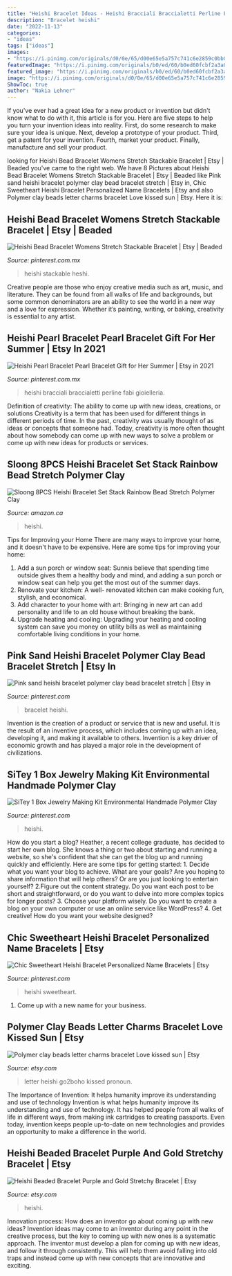 ```yaml
---
title: "Heishi Bracelet Ideas - Heishi Bracciali Braccialetti Perline Fabi Gioielleria"
description: "Bracelet heishi"
date: "2022-11-13"
categories:
- "ideas"
tags: ["ideas"]
images:
- "https://i.pinimg.com/originals/d0/0e/65/d00e65e5a757c741c6e2859c0bb02eb3.jpg"
featuredImage: "https://i.pinimg.com/originals/b0/ed/60/b0ed60fcbf2a3a08337346163d56db32.jpg"
featured_image: "https://i.pinimg.com/originals/b0/ed/60/b0ed60fcbf2a3a08337346163d56db32.jpg"
image: "https://i.pinimg.com/originals/d0/0e/65/d00e65e5a757c741c6e2859c0bb02eb3.jpg"
ShowToc: true
author: "Nakia Lehner"
---
```



If you've ever had a great idea for a new product or invention but didn't know what to do with it, this article is for you. Here are five steps to help you turn your invention ideas into reality. First, do some research to make sure your idea is unique. Next, develop a prototype of your product. Third, get a patent for your invention. Fourth, market your product. Finally, manufacture and sell your product.

	

		
looking for Heishi Bead Bracelet Womens Stretch Stackable Bracelet | Etsy | Beaded you've came to the right web. We have 8 Pictures about Heishi Bead Bracelet Womens Stretch Stackable Bracelet | Etsy | Beaded like Pink sand heishi bracelet polymer clay bead bracelet stretch | Etsy in, Chic Sweetheart Heishi Bracelet Personalized Name Bracelets | Etsy and also Polymer clay beads letter charms bracelet Love kissed sun | Etsy. Here it is:
		
    
## Heishi Bead Bracelet Womens Stretch Stackable Bracelet | Etsy | Beaded

<img loading=lazy src="https://i.pinimg.com/originals/cd/e2/93/cde2933ad9cb18881786c58f52ba0a39.jpg" onerror="this.onerror=null;this.src='https://tse4.mm.bing.net/th?id=OIP.fSypIuJV2LXjEJp7kqQNVAHaJ4&amp;pid=15.1';" alt="Heishi Bead Bracelet Womens Stretch Stackable Bracelet | Etsy | Beaded">

_Source: pinterest.com.mx_

>heishi stackable heshi. 

	

Creative people are those who enjoy creative media such as art, music, and literature. They can be found from all walks of life and backgrounds, but some common denominators are an ability to see the world in a new way and a love for expression. Whether it’s painting, writing, or baking, creativity is essential to any artist.

    
## Heishi Pearl Bracelet Pearl Bracelet Gift For Her Summer | Etsy In 2021

<img loading=lazy src="https://i.pinimg.com/originals/45/70/50/457050ed2f82b5d81620e2db38f8a429.jpg" onerror="this.onerror=null;this.src='https://tse4.mm.bing.net/th?id=OIP.bcEJ_XqV9K1h7TX-Evl2HAHaLI&amp;pid=15.1';" alt="Heishi Pearl Bracelet Pearl Bracelet Gift for Her Summer | Etsy in 2021">

_Source: pinterest.com.mx_

>heishi bracciali braccialetti perline fabi gioielleria. 

	

Definition of creativity: The ability to come up with new ideas, creations, or solutions
Creativity is a term that has been used for different things in different periods of time. In the past, creativity was usually thought of as ideas or concepts that someone had. Today, creativity is more often thought about how somebody can come up with new ways to solve a problem or come up with new ideas for products or services.

    
## Sloong 8PCS Heishi Bracelet Set Stack Rainbow Bead Stretch Polymer Clay

<img loading=lazy src="https://images-na.ssl-images-amazon.com/images/I/61bP3FFxmnL._AC_UL1000_.jpg" onerror="this.onerror=null;this.src='https://tse3.mm.bing.net/th?id=OIP.BSmanZaCCXW8iq88k-z9XQHaIE&amp;pid=15.1';" alt="Sloong 8PCS Heishi Bracelet Set Stack Rainbow Bead Stretch Polymer Clay">

_Source: amazon.ca_

>heishi. 

	

Tips for Improving your Home
There are many ways to improve your home, and it doesn't have to be expensive. Here are some tips for improving your home: 
1. Add a sun porch or window seat: Sunnis believe that spending time outside gives them a healthy body and mind, and adding a sun porch or window seat can help you get the most out of the summer days. 
2. Renovate your kitchen: A well- renovated kitchen can make cooking fun, stylish, and economical. 
3. Add character to your home with art: Bringing in new art can add personality and life to an old house without breaking the bank. 
4. Upgrade heating and cooling: Upgrading your heating and cooling system can save you money on utility bills as well as maintaining comfortable living conditions in your home.

    
## Pink Sand Heishi Bracelet Polymer Clay Bead Bracelet Stretch | Etsy In

<img loading=lazy src="https://i.pinimg.com/originals/d0/0e/65/d00e65e5a757c741c6e2859c0bb02eb3.jpg" onerror="this.onerror=null;this.src='https://tse1.mm.bing.net/th?id=OIP.YuPnuzoRAaQ5qoTc5_SALAHaHY&amp;pid=15.1';" alt="Pink sand heishi bracelet polymer clay bead bracelet stretch | Etsy in">

_Source: pinterest.com_

>bracelet heishi. 

	

Invention is the creation of a product or service that is new and useful. It is the result of an inventive process, which includes coming up with an idea, developing it, and making it available to others. Invention is a key driver of economic growth and has played a major role in the development of civilizations.

    
## SiTey 1 Box Jewelry Making Kit Environmental Handmade Polymer Clay

<img loading=lazy src="https://i.pinimg.com/originals/b0/ed/60/b0ed60fcbf2a3a08337346163d56db32.jpg" onerror="this.onerror=null;this.src='https://tse2.mm.bing.net/th?id=OIP.oStavD_L0simS1nwOYWfMgHaHa&amp;pid=15.1';" alt="SiTey 1 Box Jewelry Making Kit Environmental Handmade Polymer Clay">

_Source: pinterest.com_

>heishi. 

	

How do you start a blog?
Heather, a recent college graduate, has decided to start her own blog. She knows a thing or two about starting and running a website, so she's confident that she can get the blog up and running quickly and efficiently. Here are some tips for getting started: 1. Decide what you want your blog to achieve. What are your goals? Are you hoping to share information that will help others? Or are you just looking to entertain yourself? 2.Figure out the content strategy. Do you want each post to be short and straightforward, or do you want to delve into more complex topics for longer posts? 3. Choose your platform wisely. Do you want to create a blog on your own computer or use an online service like WordPress? 4. Get creative! How do you want your website designed?

    
## Chic Sweetheart Heishi Bracelet Personalized Name Bracelets | Etsy

<img loading=lazy src="https://i.pinimg.com/originals/fb/16/b3/fb16b3dd7ff592218e91a27e5477df94.jpg" onerror="this.onerror=null;this.src='https://tse2.mm.bing.net/th?id=OIP.rGSzFJ5AmDCmj8b_C_U5jwHaHa&amp;pid=15.1';" alt="Chic Sweetheart Heishi Bracelet Personalized Name Bracelets | Etsy">

_Source: pinterest.com_

>heishi sweetheart. 

	

1. Come up with a new name for your business.

    
## Polymer Clay Beads Letter Charms Bracelet Love Kissed Sun | Etsy

<img loading=lazy src="https://i.etsystatic.com/23278858/r/il/0d1fd4/2431047300/il_794xN.2431047300_3ohn.jpg" onerror="this.onerror=null;this.src='https://tse3.mm.bing.net/th?id=OIP.9JLkIlDd_q5z0fZYCQDGjQHaHa&amp;pid=15.1';" alt="Polymer clay beads letter charms bracelet Love kissed sun | Etsy">

_Source: etsy.com_

>letter heishi go2boho kissed pronoun. 

	

The Importance of Invention: It helps humanity improve its understanding and use of technology
Invention is what helps humanity improve its understanding and use of technology. It has helped people from all walks of life in different ways, from making ink cartridges to creating passports. Even today, invention keeps people up-to-date on new technologies and provides an opportunity to make a difference in the world.

    
## Heishi Beaded Bracelet Purple And Gold Stretchy Bracelet | Etsy

<img loading=lazy src="https://i.etsystatic.com/13415250/r/il/48601e/3144886203/il_fullxfull.3144886203_nv4c.jpg" onerror="this.onerror=null;this.src='https://tse2.mm.bing.net/th?id=OIP.o4TIvhefj5JKgqo9Tg5AHAHaE7&amp;pid=15.1';" alt="Heishi Beaded Bracelet Purple and Gold Stretchy Bracelet | Etsy">

_Source: etsy.com_

>heishi. 

	

Innovation process: How does an inventor go about coming up with new ideas?
Invention ideas may come to an inventor during any point in the creative process, but the key to coming up with new ones is a systematic approach. The inventor must develop a plan for coming up with new ideas, and follow it through consistently. This will help them avoid falling into old traps and instead come up with new concepts that are innovative and exciting.

